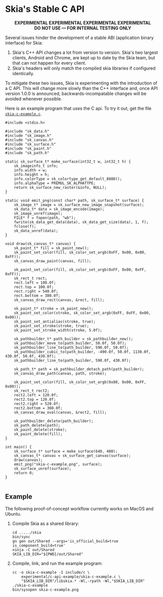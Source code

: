 Skia's Stable C API
===================

<div style="text-align:center">
<strong>EXPERIMENTAL EXPERIMENTAL EXPERIMENTAL EXPERIMENTAL<br>
DO NOT USE &mdash; FOR INTERNAL TESTING ONLY</strong>
</div>

Several issues hinder the development of a stable ABI (application
binary interface) for Skia:

1.  Skia's C++ API changes a lot from version to version.  Skia's two
    largest clients, Android and Chrome, are kept up to date by the
    Skia team, but that can not happen for every client.
2.  Skia's headers will only match the compiled skia libraries if
    configured identically.

To mitigate these two issues, Skia is experimenting with the
introduction of a C API.  This will change more slowly than the C++
interface and, once API version 1.0.0 is announced,
backwards-incompatable changes will be avoided whenever possible.

Here is an example program that uses the C api.  To try it out, get the file
[`skia-c-example.c`](./skia-c-example.c).

<!--?prettify lang=c?-->

    #include <stdio.h>

    #include "sk_data.h"
    #include "sk_image.h"
    #include "sk_canvas.h"
    #include "sk_surface.h"
    #include "sk_paint.h"
    #include "sk_path.h"

    static sk_surface_t* make_surface(int32_t w, int32_t h) {
        sk_imageinfo_t info;
        info.width = w;
        info.height = h;
        info.colorType = sk_colortype_get_default_8888();
        info.alphaType = PREMUL_SK_ALPHATYPE;
        return sk_surface_new_raster(&info, NULL);
    }

    static void emit_png(const char* path, sk_surface_t* surface) {
        sk_image_t* image = sk_surface_new_image_snapshot(surface);
        sk_data_t* data = sk_image_encode(image);
        sk_image_unref(image);
        FILE* f = fopen(path, "wb");
        fwrite(sk_data_get_data(data), sk_data_get_size(data), 1, f);
        fclose(f);
        sk_data_unref(data);
    }

    void draw(sk_canvas_t* canvas) {
        sk_paint_t* fill = sk_paint_new();
        sk_paint_set_color(fill, sk_color_set_argb(0xFF, 0x00, 0x00, 0xFF));
        sk_canvas_draw_paint(canvas, fill);

        sk_paint_set_color(fill, sk_color_set_argb(0xFF, 0x00, 0xFF, 0xFF));
        sk_rect_t rect;
        rect.left = 100.0f;
        rect.top = 100.0f;
        rect.right = 540.0f;
        rect.bottom = 380.0f;
        sk_canvas_draw_rect(canvas, &rect, fill);

        sk_paint_t* stroke = sk_paint_new();
        sk_paint_set_color(stroke, sk_color_set_argb(0xFF, 0xFF, 0x00, 0x00));
        sk_paint_set_antialias(stroke, true);
        sk_paint_set_stroke(stroke, true);
        sk_paint_set_stroke_width(stroke, 5.0f);

        sk_pathbuilder_t* path_builder = sk_pathbuilder_new();
        sk_pathbuilder_move_to(path_builder, 50.0f, 50.0f);
        sk_pathbuilder_line_to(path_builder, 590.0f, 50.0f);
        sk_pathbuilder_cubic_to(path_builder, -490.0f, 50.0f, 1130.0f, 430.0f, 50.0f, 430.0f);
        sk_pathbuilder_line_to(path_builder, 590.0f, 430.0f);

        sk_path_t* path = sk_pathbuilder_detach_path(path_builder);
        sk_canvas_draw_path(canvas, path, stroke);

        sk_paint_set_color(fill, sk_color_set_argb(0x80, 0x00, 0xFF, 0x00));
        sk_rect_t rect2;
        rect2.left = 120.0f;
        rect2.top = 120.0f;
        rect2.right = 520.0f;
        rect2.bottom = 360.0f;
        sk_canvas_draw_oval(canvas, &rect2, fill);

        sk_pathbuilder_delete(path_builder);
        sk_path_delete(path);
        sk_paint_delete(stroke);
        sk_paint_delete(fill);
    }

    int main() {
        sk_surface_t* surface = make_surface(640, 480);
        sk_canvas_t* canvas = sk_surface_get_canvas(surface);
        draw(canvas);
        emit_png("skia-c-example.png", surface);
        sk_surface_unref(surface);
        return 0;
    }

<a href="https://fiddle.skia.org/c/6c6c01438d9c3d80e9c22e606359432e"><img src="https://fiddle.skia.org/i/6c6c01438d9c3d80e9c22e606359432e_raster.png" alt=""></a>

Example
-------

The following proof-of-concept workflow currently works on MacOS and
Ubuntu.

1.  Compile Skia as a shared library:

    <!--?prettify lang=sh?-->

        cd ...../skia
        bin/sync
        gn gen out/Shared --args='is_official_build=true is_component_build=true'
        ninja -C out/Shared
        SKIA_LIB_DIR="${PWD}/out/Shared"

2.  Compile, link, and run the example program:

    <!--?prettify lang=sh?-->

        cc -o skia-c-example -I include/c \
            experimental/c-api-example/skia-c-example.c \
            "$SKIA_LIB_DIR"/libskia.* -Wl,-rpath -Wl,"$SKIA_LIB_DIR"
        ./skia-c-example
        bin/sysopen skia-c-example.png
